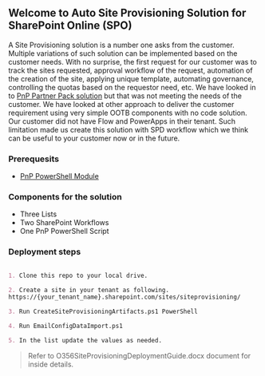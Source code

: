 ## Welcome to Auto Site Provisioning Solution for SharePoint Online (SPO)

A Site Provisioning solution is a number one asks from the customer. Multiple variations of such solution can be implemented based on the customer needs. With no surprise, the first request for our customer was to track the sites requested, approval workflow of the request, automation of the creation of the site, applying unique template, automating governance, controlling the quotas based on the requestor need, etc. We have looked in to [PnP Partner Pack solution](https://github.com/SharePoint/PnP-Partner-Pack) but that was not meeting the needs of the customer. We have looked at other approach to deliver the customer requirement using very simple OOTB components with no code solution. Our customer did not have Flow and PowerApps in their tenant. Such limitation made us create this solution with SPD workflow which we think can be useful to your customer now or in the future.  

### Prerequesits

- [PnP PowerShell Module](https://github.com/SharePoint/PnP-PowerShell)

### Components for the solution
- Three Lists
- Two SharePoint Workflows 
- One PnP PowerShell Script

### Deployment steps

```markdown

1. Clone this repo to your local drive.

2. Create a site in your tenant as following.
https://{your_tenant_name}.sharepoint.com/sites/siteprovisioning/

3. Run CreateSiteProvisioningArtifacts.ps1 PowerShell 

4. Run EmailConfigDataImport.ps1

5. In the list update the values as needed.
```

>Refer to O356SiteProvisioningDeploymentGuide.docx document for inside details.
